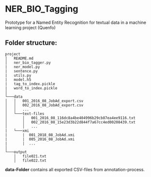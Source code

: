 # NER_BIO_Tagging
Prototype for a Named Entity Recognition for textual data in a machine learning project (Quenfo)

## Folder structure:

```
project
│   README.md
│   ner_bio_tagger.py
|   ner_model.py
|   sentence.py
|   utils.py
|   model.h5
|   tag_to_index.pickle
|   word_to_index.pickle 
│
└───data
│   │   001_2016_08_JobAd_export.csv
│   │   002_2016_08_JobAd_export.csv
│   │   ...
│   └───text-files
│       │   001_2016_08_116dc8a4be404996b29cb87ea4ee9116.txt 
│       │   002_2016_08_15e23d3b22d844f7a67cc4ed00208439.txt
│       │   ...
|   └───xmi
|       |  001_2018_08_JobAd.xmi
|       |  005_2016_08_JobAd.xmi
|       |  ...
│   
└───output
    │   file021.txt
    │   file022.txt
```

**data-Folder** contains all exported CSV-files from annotation-process.
